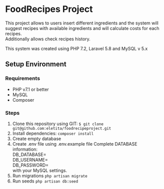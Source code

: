 # FoodRecipes Project

This project allows to users insert different ingredients and the system will suggest recipes with available ingredients and will calculate costs for each recipes.  
Additionally allows check recipes history.  

This system was created using PHP 7.2, Laravel 5.8 and MySQL v 5.x


## Setup Environment

### Requirements
* PHP v7.1 or better
* MySQL
* Composer

### Steps
1. Clone this repository using GIT:
`$ git clone git@github.com:eletita/foodrecipeproject.git`
2. Install dependencies: `composer install`
3. Create empty database
4. Create .env file using .env.example file Complete DATABASE information:   
 DB_DATABASE=    
 DB_USERNAME=    
 DB_PASSWORD=   
 with your MySQL settings.
5. Run migrations `php artisan migrate`
6. Run seeds `php artisan db:seed`
